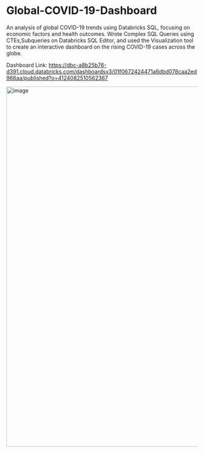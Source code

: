 # Global-COVID-19-Dashboard
An analysis of global COVID-19 trends using Databricks SQL, focusing on economic factors and health outcomes.
Wrote Complex SQL Queries using CTEs,Subqueries on Databricks SQL Editor, and used the Visualization tool to create an interactive dashboard on the rising COVID-19 cases across the globe.

Dashboard Link: https://dbc-a8b25b76-d391.cloud.databricks.com/dashboardsv3/01f0672424471a6dbd078caa2ed966aa/published?o=4124082510562367

<img width="1918" height="948" alt="image" src="https://github.com/user-attachments/assets/e84a64fc-53d2-4ee4-96ab-1d300c2ce21b" />

